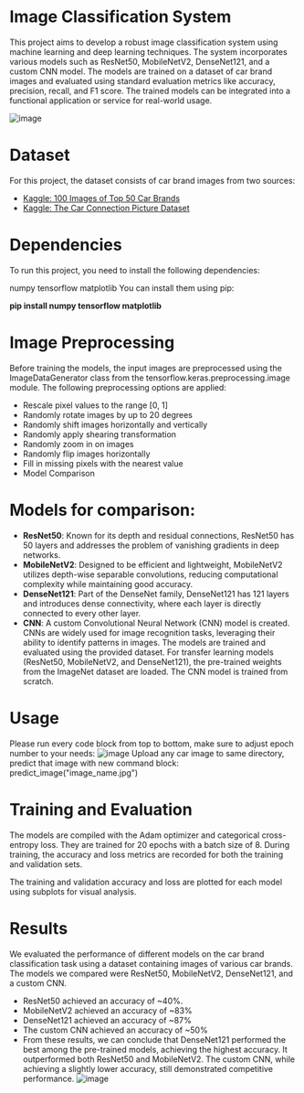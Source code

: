 # Image Classification System
This project aims to develop a robust image classification system using machine learning and deep learning techniques. The system incorporates various models such as ResNet50, MobileNetV2, DenseNet121, and a custom CNN model. The models are trained on a dataset of car brand images and evaluated using standard evaluation metrics like accuracy, precision, recall, and F1 score. The trained models can be integrated into a functional application or service for real-world usage.

![image](https://github.com/erikonasz/DeepLearning-CarPrediction/assets/75033114/b34887ac-c9e3-4250-9784-f64f865d25dc)

# Dataset
For this project, the dataset consists of car brand images from two sources:

- [Kaggle: 100 Images of Top 50 Car Brands](https://www.kaggle.com/datasets/yamaerenay/100-images-of-top-50-car-brands)
- [Kaggle: The Car Connection Picture Dataset](https://www.kaggle.com/datasets/prondeau/the-car-connection-picture-dataset)


# Dependencies
To run this project, you need to install the following dependencies:

numpy
tensorflow
matplotlib
You can install them using pip:

**pip install numpy tensorflow matplotlib**

# Image Preprocessing
Before training the models, the input images are preprocessed using the ImageDataGenerator class from the tensorflow.keras.preprocessing.image module. The following preprocessing options are applied:

- Rescale pixel values to the range [0, 1]
- Randomly rotate images by up to 20 degrees
- Randomly shift images horizontally and vertically
- Randomly apply shearing transformation
- Randomly zoom in on images
- Randomly flip images horizontally
- Fill in missing pixels with the nearest value
- Model Comparison

# Models for comparison:

- **ResNet50**: Known for its depth and residual connections, ResNet50 has 50 layers and addresses the problem of vanishing gradients in deep networks.
- **MobileNetV2**: Designed to be efficient and lightweight, MobileNetV2 utilizes depth-wise separable convolutions, reducing computational complexity while maintaining good accuracy.
- **DenseNet121**: Part of the DenseNet family, DenseNet121 has 121 layers and introduces dense connectivity, where each layer is directly connected to every other layer.
- **CNN**: A custom Convolutional Neural Network (CNN) model is created. CNNs are widely used for image recognition tasks, leveraging their ability to identify patterns in images.
The models are trained and evaluated using the provided dataset. For transfer learning models (ResNet50, MobileNetV2, and DenseNet121), the pre-trained weights from the ImageNet dataset are loaded. The CNN model is trained from scratch.

# Usage 

Please run every code block from top to bottom, make sure to adjust epoch number to your needs:
![image](https://github.com/erikonasz/DeepLearning-CarPrediction/assets/75033114/f05e7f44-ae73-4d28-8f90-0c796dfa300e)
Upload any car image to same directory, predict that image with new command block:
predict_image("image_name.jpg")

# Training and Evaluation
The models are compiled with the Adam optimizer and categorical cross-entropy loss. They are trained for 20 epochs with a batch size of 8. During training, the accuracy and loss metrics are recorded for both the training and validation sets.

The training and validation accuracy and loss are plotted for each model using subplots for visual analysis.

# Results 

We evaluated the performance of different models on the car brand classification task using a dataset containing images of various car brands. The models we compared were ResNet50, MobileNetV2, DenseNet121, and a custom CNN.

- ResNet50 achieved an accuracy of ~40%.
- MobileNetV2 achieved an accuracy of ~83%
- DenseNet121 achieved an accuracy of ~87%
- The custom CNN achieved an accuracy of ~50%
- From these results, we can conclude that DenseNet121 performed the best among the pre-trained models, achieving the highest accuracy. It outperformed both ResNet50 and MobileNetV2. The custom CNN, while achieving a slightly lower accuracy, still demonstrated competitive performance.
![image](https://github.com/erikonasz/DeepLearning-CarPrediction/assets/75033114/2819664f-d3ce-42ba-b2e9-5370163b265c)


